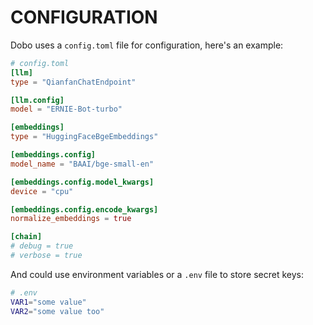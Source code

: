 # CONFIGURATION

Dobo uses a `config.toml` file for configuration, here's an example:

```toml
# config.toml
[llm]
type = "QianfanChatEndpoint"

[llm.config]
model = "ERNIE-Bot-turbo"

[embeddings]
type = "HuggingFaceBgeEmbeddings"

[embeddings.config]
model_name = "BAAI/bge-small-en"

[embeddings.config.model_kwargs]
device = "cpu"

[embeddings.config.encode_kwargs]
normalize_embeddings = true

[chain]
# debug = true
# verbose = true
```

And could use environment variables or a `.env` file to store secret keys:

```sh
# .env
VAR1="some value"
VAR2="some value too"
```
